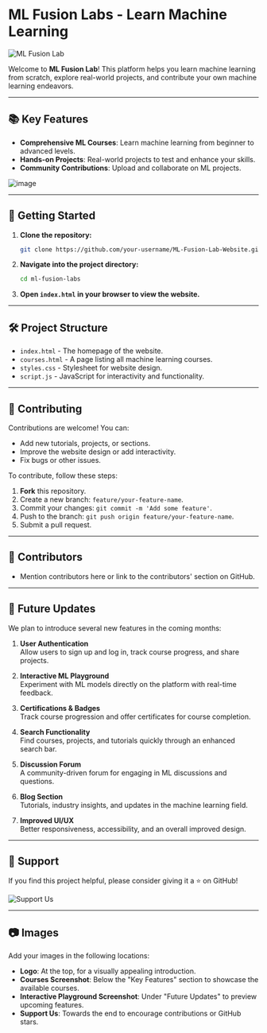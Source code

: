 # ML Fusion Labs - Learn Machine Learning

![ML Fusion Lab](https://github.com/user-attachments/assets/b0ab1152-9536-4d6c-b86d-3cf989c190e0)

Welcome to **ML Fusion Lab**! This platform helps you learn machine learning from scratch, explore real-world projects, and contribute your own machine learning endeavors.

---

## 📚 Key Features

- **Comprehensive ML Courses**: Learn machine learning from beginner to advanced levels.
- **Hands-on Projects**: Real-world projects to test and enhance your skills.
- **Community Contributions**: Upload and collaborate on ML projects.

![image](https://github.com/user-attachments/assets/3b18330d-db03-4e4d-adef-28fbf5a4401a)

---

## 🚀 Getting Started

1. **Clone the repository:**

    ```bash
    git clone https://github.com/your-username/ML-Fusion-Lab-Website.git
    ```

2. **Navigate into the project directory:**

    ```bash
    cd ml-fusion-labs
    ```

3. **Open `index.html` in your browser to view the website.**

---

## 🛠️ Project Structure

- `index.html` - The homepage of the website.
- `courses.html` - A page listing all machine learning courses.
- `styles.css` - Stylesheet for website design.
- `script.js` - JavaScript for interactivity and functionality.

---

## 🎯 Contributing

Contributions are welcome! You can:

- Add new tutorials, projects, or sections.
- Improve the website design or add interactivity.
- Fix bugs or other issues.

To contribute, follow these steps:

1. **Fork** this repository.
2. Create a new branch: `feature/your-feature-name`.
3. Commit your changes: `git commit -m 'Add some feature'`.
4. Push to the branch: `git push origin feature/your-feature-name`.
5. Submit a pull request.

---

## 👥 Contributors

- Mention contributors here or link to the contributors' section on GitHub.

---

## 📝 Future Updates

We plan to introduce several new features in the coming months:

1. **User Authentication**  
   Allow users to sign up and log in, track course progress, and share projects.
  
2. **Interactive ML Playground**  
   Experiment with ML models directly on the platform with real-time feedback.
  
3. **Certifications & Badges**  
   Track course progression and offer certificates for course completion.

4. **Search Functionality**  
   Find courses, projects, and tutorials quickly through an enhanced search bar.

5. **Discussion Forum**  
   A community-driven forum for engaging in ML discussions and questions.

6. **Blog Section**  
   Tutorials, industry insights, and updates in the machine learning field.

7. **Improved UI/UX**  
   Better responsiveness, accessibility, and an overall improved design.

---

## 📢 Support

If you find this project helpful, please consider giving it a ⭐ on GitHub!

![Support Us](path_to_support_image)

---

## 📷 Images

Add your images in the following locations:

- **Logo**: At the top, for a visually appealing introduction.
- **Courses Screenshot**: Below the "Key Features" section to showcase the available courses.
- **Interactive Playground Screenshot**: Under "Future Updates" to preview upcoming features.
- **Support Us**: Towards the end to encourage contributions or GitHub stars.

